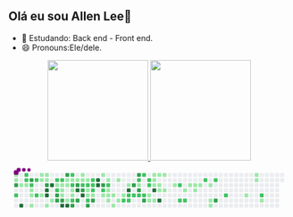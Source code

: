 ## Olá eu sou Allen Lee👋

- 🌱 Estudando: Back end - Front end.
- 😄 Pronouns:Ele/dele.
<div align="center">
  <a href="https://github.com/printAllen-Lee">
  <img height="180em" src="https://github-readme-stats.vercel.app/api?username=rafaballerini&show_icons=true&theme=dracula&include_all_commits=true&count_private=true"/>
  <img height="180em" src="https://github-readme-stats.vercel.app/api/top-langs/?username=rafaballerini&layout=compact&langs_count=7&theme=dracula"/>
</div>
  <svg viewBox="-16 -32 880 192" width="880" height="192" xmlns="http://www.w3.org/2000/svg"><style>@keyframes c0{.16%{fill:var(--c1)}.18%,to{fill:var(--ce)}}@keyframes c1{.33%{fill:var(--c1)}.35%,to{fill:var(--ce)}}@keyframes c2{81.75%{fill:var(--c3)}81.77%,to{fill:var(--ce)}}@keyframes c3{59.03%{fill:var(--c2)}59.05%,to{fill:var(--ce)}}@keyframes c4{.68%{fill:var(--c1)}.7%,to{fill:var(--ce)}}@keyframes c5{97.75%{fill:var(--c4)}97.77%,to{fill:var(--ce)}}@keyframes c6{57.65%{fill:var(--c2)}57.67%,to{fill:var(--ce)}}@keyframes c7{57.82%{fill:var(--c2)}57.84%,to{fill:var(--ce)}}@keyframes c8{.85%{fill:var(--c1)}.87%,to{fill:var(--ce)}}@keyframes c9{81.06%{fill:var(--c3)}81.08%,to{fill:var(--ce)}}@keyframes ca{58.17%{fill:var(--c2)}58.19%,to{fill:var(--ce)}}@keyframes cb{1.19%{fill:var(--c1)}1.21%,to{fill:var(--ce)}}@keyframes cc{1.37%{fill:var(--c1)}1.39%,to{fill:var(--ce)}}@keyframes cd{1.71%{fill:var(--c1)}1.73%,to{fill:var(--ce)}}@keyframes ce{57.13%{fill:var(--c2)}57.15%,to{fill:var(--ce)}}@keyframes cf{56.62%{fill:var(--c2)}56.64%,to{fill:var(--ce)}}@keyframes cg{4.12%{fill:var(--c1)}4.14%,to{fill:var(--ce)}}@keyframes ch{3.6%{fill:var(--c1)}3.62%,to{fill:var(--ce)}}@keyframes ci{3.09%{fill:var(--c1)}3.11%,to{fill:var(--ce)}}@keyframes cj{3.95%{fill:var(--c1)}3.97%,to{fill:var(--ce)}}@keyframes ck{3.78%{fill:var(--c1)}3.8%,to{fill:var(--ce)}}@keyframes cl{80.37%{fill:var(--c3)}80.39%,to{fill:var(--ce)}}@keyframes cm{95.69%{fill:var(--c4)}95.71%,to{fill:var(--ce)}}@keyframes cn{95.51%{fill:var(--c4)}95.53%,to{fill:var(--ce)}}@keyframes co{2.23%{fill:var(--c1)}2.25%,to{fill:var(--ce)}}@keyframes cp{96.03%{fill:var(--c4)}96.05%,to{fill:var(--ce)}}@keyframes cq{2.57%{fill:var(--c1)}2.59%,to{fill:var(--ce)}}@keyframes cr{41.99%{fill:var(--c2)}42.01%,to{fill:var(--ce)}}@keyframes cs{41.81%{fill:var(--c1)}41.83%,to{fill:var(--ce)}}@keyframes ct{55.41%{fill:var(--c2)}55.43%,to{fill:var(--ce)}}@keyframes cu{84.16%{fill:var(--c3)}84.18%,to{fill:var(--ce)}}@keyframes cv{83.64%{fill:var(--c3)}83.66%,to{fill:var(--ce)}}@keyframes cw{54.9%{fill:var(--c2)}54.92%,to{fill:var(--ce)}}@keyframes cx{31.32%{fill:var(--c1)}31.34%,to{fill:var(--ce)}}@keyframes cy{31.49%{fill:var(--c1)}31.51%,to{fill:var(--ce)}}@keyframes cz{32.35%{fill:var(--c1)}32.37%,to{fill:var(--ce)}}@keyframes c10{83.81%{fill:var(--c3)}83.83%,to{fill:var(--ce)}}@keyframes c11{94.65%{fill:var(--c4)}94.67%,to{fill:var(--ce)}}@keyframes c12{79.34%{fill:var(--c3)}79.36%,to{fill:var(--ce)}}@keyframes c13{30.97%{fill:var(--c1)}30.99%,to{fill:var(--ce)}}@keyframes c14{31.14%{fill:var(--c1)}31.16%,to{fill:var(--ce)}}@keyframes c15{40.61%{fill:var(--c1)}40.63%,to{fill:var(--ce)}}@keyframes c16{94.48%{fill:var(--c4)}94.5%,to{fill:var(--ce)}}@keyframes c17{54.03%{fill:var(--c2)}54.05%,to{fill:var(--ce)}}@keyframes c18{30.8%{fill:var(--c1)}30.82%,to{fill:var(--ce)}}@keyframes c19{54.38%{fill:var(--c2)}54.4%,to{fill:var(--ce)}}@keyframes c1a{31.83%{fill:var(--c1)}31.85%,to{fill:var(--ce)}}@keyframes c1b{32%{fill:var(--c1)}32.02%,to{fill:var(--ce)}}@keyframes c1c{40.78%{fill:var(--c2)}40.8%,to{fill:var(--ce)}}@keyframes c1d{85.36%{fill:var(--c3)}85.38%,to{fill:var(--ce)}}@keyframes c1e{30.63%{fill:var(--c1)}30.65%,to{fill:var(--ce)}}@keyframes c1f{78.65%{fill:var(--c3)}78.67%,to{fill:var(--ce)}}@keyframes c1g{87.43%{fill:var(--c4)}87.45%,to{fill:var(--ce)}}@keyframes c1h{85.02%{fill:var(--c3)}85.04%,to{fill:var(--ce)}}@keyframes c1i{5.84%{fill:var(--c1)}5.86%,to{fill:var(--ce)}}@keyframes c1j{6.01%{fill:var(--c1)}6.03%,to{fill:var(--ce)}}@keyframes c1k{53.35%{fill:var(--c2)}53.37%,to{fill:var(--ce)}}@keyframes c1l{78.3%{fill:var(--c3)}78.32%,to{fill:var(--ce)}}@keyframes c1m{87.08%{fill:var(--c4)}87.1%,to{fill:var(--ce)}}@keyframes c1n{6.19%{fill:var(--c1)}6.21%,to{fill:var(--ce)}}@keyframes c1o{53.17%{fill:var(--c2)}53.19%,to{fill:var(--ce)}}@keyframes c1p{36.48%{fill:var(--c1)}36.5%,to{fill:var(--ce)}}@keyframes c1q{36.31%{fill:var(--c1)}36.33%,to{fill:var(--ce)}}@keyframes c1r{62.3%{fill:var(--c2)}62.32%,to{fill:var(--ce)}}@keyframes c1s{86.56%{fill:var(--c3)}86.58%,to{fill:var(--ce)}}@keyframes c1t{52.83%{fill:var(--c2)}52.85%,to{fill:var(--ce)}}@keyframes c1u{52.66%{fill:var(--c2)}52.68%,to{fill:var(--ce)}}@keyframes c1v{36.65%{fill:var(--c2)}36.67%,to{fill:var(--ce)}}@keyframes c1w{36.13%{fill:var(--c1)}36.15%,to{fill:var(--ce)}}@keyframes c1x{86.22%{fill:var(--c3)}86.24%,to{fill:var(--ce)}}@keyframes c1y{88.46%{fill:var(--c4)}88.48%,to{fill:var(--ce)}}@keyframes c1z{88.29%{fill:var(--c4)}88.31%,to{fill:var(--ce)}}@keyframes c20{6.87%{fill:var(--c1)}6.89%,to{fill:var(--ce)}}@keyframes c21{77.44%{fill:var(--c3)}77.46%,to{fill:var(--ce)}}@keyframes c22{52.14%{fill:var(--c2)}52.16%,to{fill:var(--ce)}}@keyframes c23{10.66%{fill:var(--c1)}10.68%,to{fill:var(--ce)}}@keyframes c24{7.22%{fill:var(--c1)}7.24%,to{fill:var(--ce)}}@keyframes c25{51.8%{fill:var(--c2)}51.82%,to{fill:var(--ce)}}@keyframes c26{9.28%{fill:var(--c1)}9.3%,to{fill:var(--ce)}}@keyframes c27{9.11%{fill:var(--c1)}9.13%,to{fill:var(--ce)}}@keyframes c28{10.32%{fill:var(--c1)}10.34%,to{fill:var(--ce)}}@keyframes c29{8.94%{fill:var(--c1)}8.96%,to{fill:var(--ce)}}@keyframes c2a{11.35%{fill:var(--c1)}11.37%,to{fill:var(--ce)}}@keyframes c2b{7.56%{fill:var(--c1)}7.58%,to{fill:var(--ce)}}@keyframes c2c{9.97%{fill:var(--c1)}9.99%,to{fill:var(--ce)}}@keyframes c2d{8.6%{fill:var(--c1)}8.62%,to{fill:var(--ce)}}@keyframes c2e{50.76%{fill:var(--c2)}50.78%,to{fill:var(--ce)}}@keyframes c2f{8.08%{fill:var(--c1)}8.1%,to{fill:var(--ce)}}@keyframes c2g{89.84%{fill:var(--c4)}89.86%,to{fill:var(--ce)}}@keyframes c2h{50.42%{fill:var(--c2)}50.44%,to{fill:var(--ce)}}@keyframes c2i{50.59%{fill:var(--c2)}50.61%,to{fill:var(--ce)}}@keyframes c2j{75.38%{fill:var(--c3)}75.4%,to{fill:var(--ce)}}@keyframes c2k{50.25%{fill:var(--c2)}50.27%,to{fill:var(--ce)}}@keyframes c2l{75.89%{fill:var(--c3)}75.91%,to{fill:var(--ce)}}@keyframes c2m{47.84%{fill:var(--c2)}47.86%,to{fill:var(--ce)}}@keyframes c2n{47.67%{fill:var(--c1)}47.69%,to{fill:var(--ce)}}@keyframes c2o{75.03%{fill:var(--c3)}75.05%,to{fill:var(--ce)}}@keyframes c2p{50.08%{fill:var(--c2)}50.1%,to{fill:var(--ce)}}@keyframes c2q{48.87%{fill:var(--c2)}48.89%,to{fill:var(--ce)}}@keyframes c2r{49.9%{fill:var(--c2)}49.92%,to{fill:var(--ce)}}@keyframes c2s{74.52%{fill:var(--c3)}74.54%,to{fill:var(--ce)}}@keyframes c2t{48.18%{fill:var(--c2)}48.2%,to{fill:var(--ce)}}@keyframes c2u{48.35%{fill:var(--c2)}48.37%,to{fill:var(--ce)}}@keyframes c2v{13.24%{fill:var(--c1)}13.26%,to{fill:var(--ce)}}@keyframes c2w{12.73%{fill:var(--c1)}12.75%,to{fill:var(--ce)}}@keyframes c2x{15.14%{fill:var(--c1)}15.16%,to{fill:var(--ce)}}@keyframes c2y{14.96%{fill:var(--c1)}14.98%,to{fill:var(--ce)}}@keyframes c2z{14.79%{fill:var(--c1)}14.81%,to{fill:var(--ce)}}@keyframes c30{90.7%{fill:var(--c4)}90.72%,to{fill:var(--ce)}}@keyframes c31{12.9%{fill:var(--c1)}12.92%,to{fill:var(--ce)}}@keyframes c32{15.31%{fill:var(--c1)}15.33%,to{fill:var(--ce)}}@keyframes c33{14.62%{fill:var(--c1)}14.64%,to{fill:var(--ce)}}@keyframes c34{14.1%{fill:var(--c1)}14.12%,to{fill:var(--ce)}}@keyframes c35{91.21%{fill:var(--c4)}91.23%,to{fill:var(--ce)}}@keyframes c36{15.48%{fill:var(--c1)}15.5%,to{fill:var(--ce)}}@keyframes c37{14.28%{fill:var(--c1)}14.3%,to{fill:var(--ce)}}@keyframes c38{16.17%{fill:var(--c1)}16.19%,to{fill:var(--ce)}}@keyframes c39{66.6%{fill:var(--c2)}66.62%,to{fill:var(--ce)}}@keyframes c3a{65.74%{fill:var(--c2)}65.76%,to{fill:var(--ce)}}@keyframes c3b{16.69%{fill:var(--c1)}16.71%,to{fill:var(--ce)}}@keyframes c3c{65.91%{fill:var(--c2)}65.93%,to{fill:var(--ce)}}@keyframes c3d{19.78%{fill:var(--c1)}19.8%,to{fill:var(--ce)}}@keyframes c3e{17.2%{fill:var(--c1)}17.22%,to{fill:var(--ce)}}@keyframes c3f{17.03%{fill:var(--c1)}17.05%,to{fill:var(--ce)}}@keyframes c3g{17.37%{fill:var(--c1)}17.39%,to{fill:var(--ce)}}@keyframes c3h{67.63%{fill:var(--c2)}67.65%,to{fill:var(--ce)}}@keyframes c3i{17.72%{fill:var(--c1)}17.74%,to{fill:var(--ce)}}@keyframes c3j{18.23%{fill:var(--c1)}18.25%,to{fill:var(--ce)}}@keyframes c3k{18.41%{fill:var(--c1)}18.43%,to{fill:var(--ce)}}@keyframes c3l{67.98%{fill:var(--c2)}68%,to{fill:var(--ce)}}@keyframes c3m{71.76%{fill:var(--c3)}71.78%,to{fill:var(--ce)}}@keyframes c3n{68.84%{fill:var(--c2)}68.86%,to{fill:var(--ce)}}@keyframes c3o{22.02%{fill:var(--c1)}22.04%,to{fill:var(--ce)}}@keyframes c3p{24.09%{fill:var(--c1)}24.11%,to{fill:var(--ce)}}@keyframes c3q{23.91%{fill:var(--c1)}23.93%,to{fill:var(--ce)}}@keyframes c3r{70.04%{fill:var(--c2)}70.06%,to{fill:var(--ce)}}@keyframes c3s{22.71%{fill:var(--c1)}22.73%,to{fill:var(--ce)}}@keyframes u0{.16%{transform:scale(0,1)}.18%,.33%{transform:scale(.02,1)}.35%,.68%{transform:scale(.03,1)}.7%,.85%{transform:scale(.05,1)}.87%,1.19%{transform:scale(.06,1)}1.21%,1.37%{transform:scale(.08,1)}1.39%,1.71%{transform:scale(.09,1)}1.73%,2.23%{transform:scale(.11,1)}2.25%,2.57%{transform:scale(.12,1)}2.59%,3.09%{transform:scale(.14,1)}3.11%,3.6%{transform:scale(.15,1)}3.62%,3.78%{transform:scale(.17,1)}3.8%,3.95%{transform:scale(.18,1)}3.97%,4.12%{transform:scale(.2,1)}4.14%,5.84%{transform:scale(.22,1)}5.86%,6.01%{transform:scale(.23,1)}6.03%,6.19%{transform:scale(.25,1)}6.21%,6.87%{transform:scale(.26,1)}6.89%,7.22%{transform:scale(.28,1)}7.24%,7.56%{transform:scale(.29,1)}7.58%,8.08%{transform:scale(.31,1)}8.1%,8.6%{transform:scale(.32,1)}8.62%,8.94%{transform:scale(.34,1)}8.96%,9.11%{transform:scale(.35,1)}9.13%,9.28%{transform:scale(.37,1)}9.3%,9.97%{transform:scale(.38,1)}10.32%,9.99%{transform:scale(.4,1)}10.34%,10.66%{transform:scale(.42,1)}10.68%,11.35%{transform:scale(.43,1)}11.37%,12.73%{transform:scale(.45,1)}12.75%,12.9%{transform:scale(.46,1)}12.92%,13.24%{transform:scale(.48,1)}13.26%,14.1%{transform:scale(.49,1)}14.12%,14.28%{transform:scale(.51,1)}14.3%,14.62%{transform:scale(.52,1)}14.64%,14.79%{transform:scale(.54,1)}14.81%,14.96%{transform:scale(.55,1)}14.98%,15.14%{transform:scale(.57,1)}15.16%,15.31%{transform:scale(.58,1)}15.33%,15.48%{transform:scale(.6,1)}15.5%,16.17%{transform:scale(.62,1)}16.19%,16.69%{transform:scale(.63,1)}16.71%,17.03%{transform:scale(.65,1)}17.05%,17.2%{transform:scale(.66,1)}17.22%,17.37%{transform:scale(.68,1)}17.39%,17.72%{transform:scale(.69,1)}17.74%,18.23%{transform:scale(.71,1)}18.25%,18.41%{transform:scale(.72,1)}18.43%,19.78%{transform:scale(.74,1)}19.8%,22.02%{transform:scale(.75,1)}22.04%,22.71%{transform:scale(.77,1)}22.73%,23.91%{transform:scale(.78,1)}23.93%,24.09%{transform:scale(.8,1)}24.11%,30.63%{transform:scale(.82,1)}30.65%,30.8%{transform:scale(.83,1)}30.82%,30.97%{transform:scale(.85,1)}30.99%,31.14%{transform:scale(.86,1)}31.16%,31.32%{transform:scale(.88,1)}31.34%,31.49%{transform:scale(.89,1)}31.51%,31.83%{transform:scale(.91,1)}31.85%,32%{transform:scale(.92,1)}32.02%,32.35%{transform:scale(.94,1)}32.37%,36.13%{transform:scale(.95,1)}36.15%,36.31%{transform:scale(.97,1)}36.33%,36.48%{transform:scale(.98,1)}36.5%,to{transform:scale(1,1)}}@keyframes u1{36.65%{transform:scale(0,1)}36.67%,to{transform:scale(1,1)}}@keyframes u2{40.61%{transform:scale(0,1)}40.63%,to{transform:scale(1,1)}}@keyframes u3{40.78%{transform:scale(0,1)}40.8%,to{transform:scale(1,1)}}@keyframes u4{41.81%{transform:scale(0,1)}41.83%,to{transform:scale(1,1)}}@keyframes u5{41.99%{transform:scale(0,1)}42.01%,to{transform:scale(1,1)}}@keyframes u6{47.67%{transform:scale(0,1)}47.69%,to{transform:scale(1,1)}}@keyframes u7{47.84%{transform:scale(0,1)}47.86%,48.18%{transform:scale(.03,1)}48.2%,48.35%{transform:scale(.06,1)}48.37%,48.87%{transform:scale(.09,1)}48.89%,49.9%{transform:scale(.12,1)}49.92%,50.08%{transform:scale(.15,1)}50.1%,50.25%{transform:scale(.18,1)}50.27%,50.42%{transform:scale(.21,1)}50.44%,50.59%{transform:scale(.24,1)}50.61%,50.76%{transform:scale(.26,1)}50.78%,51.8%{transform:scale(.29,1)}51.82%,52.14%{transform:scale(.32,1)}52.16%,52.66%{transform:scale(.35,1)}52.68%,52.83%{transform:scale(.38,1)}52.85%,53.17%{transform:scale(.41,1)}53.19%,53.35%{transform:scale(.44,1)}53.37%,54.03%{transform:scale(.47,1)}54.05%,54.38%{transform:scale(.5,1)}54.4%,54.9%{transform:scale(.53,1)}54.92%,55.41%{transform:scale(.56,1)}55.43%,56.62%{transform:scale(.59,1)}56.64%,57.13%{transform:scale(.62,1)}57.15%,57.65%{transform:scale(.65,1)}57.67%,57.82%{transform:scale(.68,1)}57.84%,58.17%{transform:scale(.71,1)}58.19%,59.03%{transform:scale(.74,1)}59.05%,62.3%{transform:scale(.76,1)}62.32%,65.74%{transform:scale(.79,1)}65.76%,65.91%{transform:scale(.82,1)}65.93%,66.6%{transform:scale(.85,1)}66.62%,67.63%{transform:scale(.88,1)}67.65%,67.98%{transform:scale(.91,1)}68%,68.84%{transform:scale(.94,1)}68.86%,70.04%{transform:scale(.97,1)}70.06%,to{transform:scale(1,1)}}@keyframes u8{71.76%{transform:scale(0,1)}71.78%,74.52%{transform:scale(.05,1)}74.54%,75.03%{transform:scale(.11,1)}75.05%,75.38%{transform:scale(.16,1)}75.4%,75.89%{transform:scale(.21,1)}75.91%,77.44%{transform:scale(.26,1)}77.46%,78.3%{transform:scale(.32,1)}78.32%,78.65%{transform:scale(.37,1)}78.67%,79.34%{transform:scale(.42,1)}79.36%,80.37%{transform:scale(.47,1)}80.39%,81.06%{transform:scale(.53,1)}81.08%,81.75%{transform:scale(.58,1)}81.77%,83.64%{transform:scale(.63,1)}83.66%,83.81%{transform:scale(.68,1)}83.83%,84.16%{transform:scale(.74,1)}84.18%,85.02%{transform:scale(.79,1)}85.04%,85.36%{transform:scale(.84,1)}85.38%,86.22%{transform:scale(.89,1)}86.24%,86.56%{transform:scale(.95,1)}86.58%,to{transform:scale(1,1)}}@keyframes u9{87.08%{transform:scale(0,1)}87.1%,87.43%{transform:scale(.08,1)}87.45%,88.29%{transform:scale(.15,1)}88.31%,88.46%{transform:scale(.23,1)}88.48%,89.84%{transform:scale(.31,1)}89.86%,90.7%{transform:scale(.38,1)}90.72%,91.21%{transform:scale(.46,1)}91.23%,94.48%{transform:scale(.54,1)}94.5%,94.65%{transform:scale(.62,1)}94.67%,95.51%{transform:scale(.69,1)}95.53%,95.69%{transform:scale(.77,1)}95.71%,96.03%{transform:scale(.85,1)}96.05%,97.75%{transform:scale(.92,1)}97.77%,to{transform:scale(1,1)}}@keyframes s0{0%,99.83%{transform:translate(0,-16px)}.34%,81.58%{transform:translate(0,16px)}.52%{transform:translate(16px,16px)}.69%,97.07%{transform:translate(16px,32px)}.86%,58%{transform:translate(32px,32px)}1.03%{transform:translate(32px,48px)}1.2%,58.35%{transform:translate(48px,48px)}1.72%{transform:translate(48px,96px)}2.41%,60.59%{transform:translate(112px,96px)}2.58%,55.94%,60.41%{transform:translate(112px,80px)}2.93%,56.28%,60.07%,83.13%{transform:translate(80px,80px)}3.61%,80.72%{transform:translate(80px,16px)}3.79%{transform:translate(96px,16px)}3.96%,80.03%{transform:translate(96px,0)}4.13%{transform:translate(80px,0)}4.3%{transform:translate(80px,-16px)}5.68%{transform:translate(208px,-16px)}33.56%,6.02%{transform:translate(208px,16px)}39.24%,53.01%,6.2%{transform:translate(224px,16px)}39.07%,6.37%{transform:translate(224px,0)}38.38%,7.06%{transform:translate(288px,0)}38.21%,7.23%{transform:translate(288px,16px)}7.92%,89.5%{transform:translate(352px,16px)}8.09%{transform:translate(352px,32px)}51.29%,8.26%{transform:translate(336px,32px)}8.61%{transform:translate(336px,64px)}10.5%,9.12%{transform:translate(288px,64px)}51.98%,9.29%{transform:translate(288px,48px)}9.64%{transform:translate(320px,48px)}9.98%{transform:translate(320px,80px)}10.33%{transform:translate(288px,80px)}10.67%{transform:translate(272px,64px)}10.84%{transform:translate(272px,80px)}11.19%{transform:translate(304px,80px)}11.36%{transform:translate(304px,96px)}12.56%,46.64%{transform:translate(416px,96px)}12.74%,13.43%{transform:translate(416px,80px)}12.91%,13.6%{transform:translate(432px,80px)}13.08%,13.77%{transform:translate(432px,64px)}13.25%{transform:translate(416px,64px)}13.94%{transform:translate(448px,64px)}14.11%,90.88%{transform:translate(448px,48px)}14.29%{transform:translate(464px,48px)}14.46%{transform:translate(464px,32px)}14.8%{transform:translate(432px,32px)}15.15%{transform:translate(432px,0)}15.83%{transform:translate(496px,0)}16.35%{transform:translate(496px,48px)}17.04%{transform:translate(560px,48px)}17.21%{transform:translate(560px,32px)}17.73%{transform:translate(608px,32px)}18.42%{transform:translate(608px,96px)}18.59%{transform:translate(592px,96px)}19.28%{transform:translate(592px,32px)}19.79%{transform:translate(544px,32px)}19.97%{transform:translate(544px,48px)}21.86%{transform:translate(720px,48px)}22.03%{transform:translate(720px,64px)}22.38%{transform:translate(752px,64px)}22.55%{transform:translate(752px,80px)}22.89%{transform:translate(784px,80px)}23.58%{transform:translate(784px,16px)}23.92%{transform:translate(752px,16px)}24.27%{transform:translate(752px,-16px)}30.29%,43.03%{transform:translate(192px,-16px)}30.64%{transform:translate(192px,16px)}30.98%,33.05%,39.93%,54.73%{transform:translate(160px,16px)}31.15%,32.87%,54.56%{transform:translate(160px,32px)}31.33%,32.7%,41.65%{transform:translate(144px,32px)}31.5%{transform:translate(144px,48px)}31.84%{transform:translate(176px,48px)}32.01%,40.96%{transform:translate(176px,64px)}32.36%,41.31%,83.99%,95.01%{transform:translate(144px,64px)}33.73%,53.7%{transform:translate(208px,0)}34.77%{transform:translate(304px,0)}35.46%,37.52%{transform:translate(304px,64px)}36.32%,62.48%,86.92%{transform:translate(224px,64px)}36.49%{transform:translate(224px,48px)}36.66%,52.5%{transform:translate(240px,48px)}36.83%{transform:translate(240px,64px)}38.04%,44.58%{transform:translate(304px,16px)}40.62%,94.32%{transform:translate(160px,80px)}40.79%,85.54%{transform:translate(176px,80px)}41.82%{transform:translate(128px,32px)}42.17%{transform:translate(128px,0)}42.34%{transform:translate(144px,0)}42.51%{transform:translate(144px,-16px)}43.2%,79%{transform:translate(192px,0)}44.06%,77.11%{transform:translate(272px,0)}44.23%{transform:translate(272px,16px)}44.75%{transform:translate(304px,32px)}44.92%{transform:translate(320px,32px)}45.61%{transform:translate(320px,96px)}47.16%{transform:translate(416px,48px)}47.33%{transform:translate(400px,48px)}47.5%,48.54%{transform:translate(400px,32px)}47.68%,75.22%{transform:translate(384px,32px)}47.85%,75.73%{transform:translate(384px,16px)}48.19%,49.23%{transform:translate(416px,16px)}48.36%{transform:translate(416px,32px)}48.88%{transform:translate(400px,0)}49.05%{transform:translate(416px,0)}49.4%{transform:translate(400px,16px)}49.91%,74.35%{transform:translate(400px,64px)}50.43%{transform:translate(352px,64px)}50.6%{transform:translate(352px,80px)}50.77%{transform:translate(336px,80px)}51.81%{transform:translate(288px,32px)}52.84%{transform:translate(240px,16px)}53.18%{transform:translate(224px,32px)}53.36%,78.49%{transform:translate(208px,32px)}54.04%{transform:translate(176px,0)}54.39%{transform:translate(176px,32px)}55.08%{transform:translate(128px,16px)}55.42%{transform:translate(128px,48px)}55.59%,95.87%{transform:translate(112px,48px)}56.45%,59.9%{transform:translate(80px,64px)}56.63%{transform:translate(64px,64px)}57.31%{transform:translate(64px,0)}57.66%,98.97%{transform:translate(32px,0)}58.18%{transform:translate(48px,32px)}58.86%{transform:translate(0,48px)}59.04%{transform:translate(0,64px)}60.76%{transform:translate(128px,96px)}60.93%{transform:translate(128px,112px)}61.79%{transform:translate(208px,112px)}62.13%{transform:translate(208px,80px)}62.31%{transform:translate(224px,80px)}65.58%{transform:translate(512px,64px)}65.75%{transform:translate(512px,80px)}65.92%{transform:translate(528px,80px)}66.44%{transform:translate(528px,32px)}66.61%{transform:translate(512px,32px)}66.78%{transform:translate(512px,16px)}68.33%{transform:translate(656px,16px)}68.85%{transform:translate(656px,64px)}70.05%{transform:translate(768px,64px)}70.22%{transform:translate(768px,80px)}71.77%{transform:translate(624px,80px)}71.94%{transform:translate(624px,64px)}74.53%{transform:translate(400px,80px)}74.7%{transform:translate(384px,80px)}75.39%{transform:translate(368px,32px)}75.56%{transform:translate(368px,16px)}75.9%{transform:translate(384px,0)}77.62%{transform:translate(272px,48px)}78.31%,87.26%{transform:translate(208px,48px)}78.66%,87.61%{transform:translate(192px,32px)}80.38%{transform:translate(96px,32px)}80.55%,82.62%{transform:translate(80px,32px)}81.76%{transform:translate(0,32px)}83.82%{transform:translate(144px,80px)}84.17%{transform:translate(128px,64px)}84.34%{transform:translate(128px,80px)}85.03%{transform:translate(192px,80px)}85.2%{transform:translate(192px,96px)}85.37%{transform:translate(176px,96px)}86.23%{transform:translate(240px,80px)}86.4%{transform:translate(240px,96px)}86.57%{transform:translate(224px,96px)}87.09%{transform:translate(208px,64px)}87.44%{transform:translate(192px,48px)}88.3%{transform:translate(256px,32px)}88.47%{transform:translate(256px,16px)}89.85%{transform:translate(352px,48px)}91.22%{transform:translate(448px,80px)}94.49%{transform:translate(160px,96px)}94.66%{transform:translate(144px,96px)}95.52%{transform:translate(96px,64px)}95.7%{transform:translate(96px,48px)}96.04%{transform:translate(112px,32px)}97.76%{transform:translate(16px,96px)}97.93%{transform:translate(32px,96px)}99.14%{transform:translate(48px,0)}99.31%{transform:translate(48px,-16px)}}@keyframes s1{0%,99.83%{transform:translate(16px,-16px)}.17%{transform:translate(0,-16px)}.52%,81.76%{transform:translate(0,16px)}.69%{transform:translate(16px,16px)}.86%,97.25%{transform:translate(16px,32px)}1.03%,58.18%{transform:translate(32px,32px)}1.2%{transform:translate(32px,48px)}1.38%,58.52%{transform:translate(48px,48px)}1.89%{transform:translate(48px,96px)}2.58%,60.76%{transform:translate(112px,96px)}2.75%,56.11%,60.59%{transform:translate(112px,80px)}3.1%,56.45%,60.24%,83.3%{transform:translate(80px,80px)}3.79%,80.9%{transform:translate(80px,16px)}3.96%{transform:translate(96px,16px)}4.13%,80.21%{transform:translate(96px,0)}4.3%{transform:translate(80px,0)}4.48%{transform:translate(80px,-16px)}5.85%{transform:translate(208px,-16px)}33.73%,6.2%{transform:translate(208px,16px)}39.41%,53.18%,6.37%{transform:translate(224px,16px)}39.24%,6.54%{transform:translate(224px,0)}38.55%,7.23%{transform:translate(288px,0)}38.38%,7.4%{transform:translate(288px,16px)}8.09%,89.67%{transform:translate(352px,16px)}8.26%{transform:translate(352px,32px)}51.46%,8.43%{transform:translate(336px,32px)}8.78%{transform:translate(336px,64px)}10.67%,9.29%{transform:translate(288px,64px)}52.15%,9.47%{transform:translate(288px,48px)}9.81%{transform:translate(320px,48px)}10.15%{transform:translate(320px,80px)}10.5%{transform:translate(288px,80px)}10.84%{transform:translate(272px,64px)}11.02%{transform:translate(272px,80px)}11.36%{transform:translate(304px,80px)}11.53%{transform:translate(304px,96px)}12.74%,46.82%{transform:translate(416px,96px)}12.91%,13.6%{transform:translate(416px,80px)}13.08%,13.77%{transform:translate(432px,80px)}13.25%,13.94%{transform:translate(432px,64px)}13.43%{transform:translate(416px,64px)}14.11%{transform:translate(448px,64px)}14.29%,91.05%{transform:translate(448px,48px)}14.46%{transform:translate(464px,48px)}14.63%{transform:translate(464px,32px)}14.97%{transform:translate(432px,32px)}15.32%{transform:translate(432px,0)}16.01%{transform:translate(496px,0)}16.52%{transform:translate(496px,48px)}17.21%{transform:translate(560px,48px)}17.38%{transform:translate(560px,32px)}17.9%{transform:translate(608px,32px)}18.59%{transform:translate(608px,96px)}18.76%{transform:translate(592px,96px)}19.45%{transform:translate(592px,32px)}19.97%{transform:translate(544px,32px)}20.14%{transform:translate(544px,48px)}22.03%{transform:translate(720px,48px)}22.2%{transform:translate(720px,64px)}22.55%{transform:translate(752px,64px)}22.72%{transform:translate(752px,80px)}23.06%{transform:translate(784px,80px)}23.75%{transform:translate(784px,16px)}24.1%{transform:translate(752px,16px)}24.44%{transform:translate(752px,-16px)}30.46%,43.2%{transform:translate(192px,-16px)}30.81%{transform:translate(192px,16px)}31.15%,33.22%,40.1%,54.91%{transform:translate(160px,16px)}31.33%,33.05%,54.73%{transform:translate(160px,32px)}31.5%,32.87%,41.82%{transform:translate(144px,32px)}31.67%{transform:translate(144px,48px)}32.01%{transform:translate(176px,48px)}32.19%,41.14%{transform:translate(176px,64px)}32.53%,41.48%,84.17%,95.18%{transform:translate(144px,64px)}33.91%,53.87%{transform:translate(208px,0)}34.94%{transform:translate(304px,0)}35.63%,37.69%{transform:translate(304px,64px)}36.49%,62.65%,87.09%{transform:translate(224px,64px)}36.66%{transform:translate(224px,48px)}36.83%,52.67%{transform:translate(240px,48px)}37.01%{transform:translate(240px,64px)}38.21%,44.75%{transform:translate(304px,16px)}40.79%,94.49%{transform:translate(160px,80px)}40.96%,85.71%{transform:translate(176px,80px)}42%{transform:translate(128px,32px)}42.34%{transform:translate(128px,0)}42.51%{transform:translate(144px,0)}42.69%{transform:translate(144px,-16px)}43.37%,79.17%{transform:translate(192px,0)}44.23%,77.28%{transform:translate(272px,0)}44.41%{transform:translate(272px,16px)}44.92%{transform:translate(304px,32px)}45.09%{transform:translate(320px,32px)}45.78%{transform:translate(320px,96px)}47.33%{transform:translate(416px,48px)}47.5%{transform:translate(400px,48px)}47.68%,48.71%{transform:translate(400px,32px)}47.85%,75.39%{transform:translate(384px,32px)}48.02%,75.9%{transform:translate(384px,16px)}48.36%,49.4%{transform:translate(416px,16px)}48.54%{transform:translate(416px,32px)}49.05%{transform:translate(400px,0)}49.23%{transform:translate(416px,0)}49.57%{transform:translate(400px,16px)}50.09%,74.53%{transform:translate(400px,64px)}50.6%{transform:translate(352px,64px)}50.77%{transform:translate(352px,80px)}50.95%{transform:translate(336px,80px)}51.98%{transform:translate(288px,32px)}53.01%{transform:translate(240px,16px)}53.36%{transform:translate(224px,32px)}53.53%,78.66%{transform:translate(208px,32px)}54.22%{transform:translate(176px,0)}54.56%{transform:translate(176px,32px)}55.25%{transform:translate(128px,16px)}55.59%{transform:translate(128px,48px)}55.77%,96.04%{transform:translate(112px,48px)}56.63%,60.07%{transform:translate(80px,64px)}56.8%{transform:translate(64px,64px)}57.49%{transform:translate(64px,0)}57.83%,99.14%{transform:translate(32px,0)}58.35%{transform:translate(48px,32px)}59.04%{transform:translate(0,48px)}59.21%{transform:translate(0,64px)}60.93%{transform:translate(128px,96px)}61.1%{transform:translate(128px,112px)}61.96%{transform:translate(208px,112px)}62.31%{transform:translate(208px,80px)}62.48%{transform:translate(224px,80px)}65.75%{transform:translate(512px,64px)}65.92%{transform:translate(512px,80px)}66.09%{transform:translate(528px,80px)}66.61%{transform:translate(528px,32px)}66.78%{transform:translate(512px,32px)}66.95%{transform:translate(512px,16px)}68.5%{transform:translate(656px,16px)}69.02%{transform:translate(656px,64px)}70.22%{transform:translate(768px,64px)}70.4%{transform:translate(768px,80px)}71.94%{transform:translate(624px,80px)}72.12%{transform:translate(624px,64px)}74.7%{transform:translate(400px,80px)}74.87%{transform:translate(384px,80px)}75.56%{transform:translate(368px,32px)}75.73%{transform:translate(368px,16px)}76.08%{transform:translate(384px,0)}77.8%{transform:translate(272px,48px)}78.49%,87.44%{transform:translate(208px,48px)}78.83%,87.78%{transform:translate(192px,32px)}80.55%{transform:translate(96px,32px)}80.72%,82.79%{transform:translate(80px,32px)}81.93%{transform:translate(0,32px)}83.99%{transform:translate(144px,80px)}84.34%{transform:translate(128px,64px)}84.51%{transform:translate(128px,80px)}85.2%{transform:translate(192px,80px)}85.37%{transform:translate(192px,96px)}85.54%{transform:translate(176px,96px)}86.4%{transform:translate(240px,80px)}86.57%{transform:translate(240px,96px)}86.75%{transform:translate(224px,96px)}87.26%{transform:translate(208px,64px)}87.61%{transform:translate(192px,48px)}88.47%{transform:translate(256px,32px)}88.64%{transform:translate(256px,16px)}90.02%{transform:translate(352px,48px)}91.39%{transform:translate(448px,80px)}94.66%{transform:translate(160px,96px)}94.84%{transform:translate(144px,96px)}95.7%{transform:translate(96px,64px)}95.87%{transform:translate(96px,48px)}96.21%{transform:translate(112px,32px)}97.93%{transform:translate(16px,96px)}98.11%{transform:translate(32px,96px)}99.31%{transform:translate(48px,0)}99.48%{transform:translate(48px,-16px)}}@keyframes s2{0%,99.83%{transform:translate(32px,-16px)}.34%{transform:translate(0,-16px)}.69%,81.93%{transform:translate(0,16px)}.86%{transform:translate(16px,16px)}1.03%,97.42%{transform:translate(16px,32px)}1.2%,58.35%{transform:translate(32px,32px)}1.38%{transform:translate(32px,48px)}1.55%,58.69%{transform:translate(48px,48px)}2.07%{transform:translate(48px,96px)}2.75%,60.93%{transform:translate(112px,96px)}2.93%,56.28%,60.76%{transform:translate(112px,80px)}3.27%,56.63%,60.41%,83.48%{transform:translate(80px,80px)}3.96%,81.07%{transform:translate(80px,16px)}4.13%{transform:translate(96px,16px)}4.3%,80.38%{transform:translate(96px,0)}4.48%{transform:translate(80px,0)}4.65%{transform:translate(80px,-16px)}6.02%{transform:translate(208px,-16px)}33.91%,6.37%{transform:translate(208px,16px)}39.59%,53.36%,6.54%{transform:translate(224px,16px)}39.41%,6.71%{transform:translate(224px,0)}38.73%,7.4%{transform:translate(288px,0)}38.55%,7.57%{transform:translate(288px,16px)}8.26%,89.85%{transform:translate(352px,16px)}8.43%{transform:translate(352px,32px)}51.64%,8.61%{transform:translate(336px,32px)}8.95%{transform:translate(336px,64px)}10.84%,9.47%{transform:translate(288px,64px)}52.32%,9.64%{transform:translate(288px,48px)}9.98%{transform:translate(320px,48px)}10.33%{transform:translate(320px,80px)}10.67%{transform:translate(288px,80px)}11.02%{transform:translate(272px,64px)}11.19%{transform:translate(272px,80px)}11.53%{transform:translate(304px,80px)}11.7%{transform:translate(304px,96px)}12.91%,46.99%{transform:translate(416px,96px)}13.08%,13.77%{transform:translate(416px,80px)}13.25%,13.94%{transform:translate(432px,80px)}13.43%,14.11%{transform:translate(432px,64px)}13.6%{transform:translate(416px,64px)}14.29%{transform:translate(448px,64px)}14.46%,91.22%{transform:translate(448px,48px)}14.63%{transform:translate(464px,48px)}14.8%{transform:translate(464px,32px)}15.15%{transform:translate(432px,32px)}15.49%{transform:translate(432px,0)}16.18%{transform:translate(496px,0)}16.7%{transform:translate(496px,48px)}17.38%{transform:translate(560px,48px)}17.56%{transform:translate(560px,32px)}18.07%{transform:translate(608px,32px)}18.76%{transform:translate(608px,96px)}18.93%{transform:translate(592px,96px)}19.62%{transform:translate(592px,32px)}20.14%{transform:translate(544px,32px)}20.31%{transform:translate(544px,48px)}22.2%{transform:translate(720px,48px)}22.38%{transform:translate(720px,64px)}22.72%{transform:translate(752px,64px)}22.89%{transform:translate(752px,80px)}23.24%{transform:translate(784px,80px)}23.92%{transform:translate(784px,16px)}24.27%{transform:translate(752px,16px)}24.61%{transform:translate(752px,-16px)}30.64%,43.37%{transform:translate(192px,-16px)}30.98%{transform:translate(192px,16px)}31.33%,33.39%,40.28%,55.08%{transform:translate(160px,16px)}31.5%,33.22%,54.91%{transform:translate(160px,32px)}31.67%,33.05%,42%{transform:translate(144px,32px)}31.84%{transform:translate(144px,48px)}32.19%{transform:translate(176px,48px)}32.36%,41.31%{transform:translate(176px,64px)}32.7%,41.65%,84.34%,95.35%{transform:translate(144px,64px)}34.08%,54.04%{transform:translate(208px,0)}35.11%{transform:translate(304px,0)}35.8%,37.87%{transform:translate(304px,64px)}36.66%,62.82%,87.26%{transform:translate(224px,64px)}36.83%{transform:translate(224px,48px)}37.01%,52.84%{transform:translate(240px,48px)}37.18%{transform:translate(240px,64px)}38.38%,44.92%{transform:translate(304px,16px)}40.96%,94.66%{transform:translate(160px,80px)}41.14%,85.89%{transform:translate(176px,80px)}42.17%{transform:translate(128px,32px)}42.51%{transform:translate(128px,0)}42.69%{transform:translate(144px,0)}42.86%{transform:translate(144px,-16px)}43.55%,79.35%{transform:translate(192px,0)}44.41%,77.45%{transform:translate(272px,0)}44.58%{transform:translate(272px,16px)}45.09%{transform:translate(304px,32px)}45.27%{transform:translate(320px,32px)}45.96%{transform:translate(320px,96px)}47.5%{transform:translate(416px,48px)}47.68%{transform:translate(400px,48px)}47.85%,48.88%{transform:translate(400px,32px)}48.02%,75.56%{transform:translate(384px,32px)}48.19%,76.08%{transform:translate(384px,16px)}48.54%,49.57%{transform:translate(416px,16px)}48.71%{transform:translate(416px,32px)}49.23%{transform:translate(400px,0)}49.4%{transform:translate(416px,0)}49.74%{transform:translate(400px,16px)}50.26%,74.7%{transform:translate(400px,64px)}50.77%{transform:translate(352px,64px)}50.95%{transform:translate(352px,80px)}51.12%{transform:translate(336px,80px)}52.15%{transform:translate(288px,32px)}53.18%{transform:translate(240px,16px)}53.53%{transform:translate(224px,32px)}53.7%,78.83%{transform:translate(208px,32px)}54.39%{transform:translate(176px,0)}54.73%{transform:translate(176px,32px)}55.42%{transform:translate(128px,16px)}55.77%{transform:translate(128px,48px)}55.94%,96.21%{transform:translate(112px,48px)}56.8%,60.24%{transform:translate(80px,64px)}56.97%{transform:translate(64px,64px)}57.66%{transform:translate(64px,0)}58%,99.31%{transform:translate(32px,0)}58.52%{transform:translate(48px,32px)}59.21%{transform:translate(0,48px)}59.38%{transform:translate(0,64px)}61.1%{transform:translate(128px,96px)}61.27%{transform:translate(128px,112px)}62.13%{transform:translate(208px,112px)}62.48%{transform:translate(208px,80px)}62.65%{transform:translate(224px,80px)}65.92%{transform:translate(512px,64px)}66.09%{transform:translate(512px,80px)}66.27%{transform:translate(528px,80px)}66.78%{transform:translate(528px,32px)}66.95%{transform:translate(512px,32px)}67.13%{transform:translate(512px,16px)}68.67%{transform:translate(656px,16px)}69.19%{transform:translate(656px,64px)}70.4%{transform:translate(768px,64px)}70.57%{transform:translate(768px,80px)}72.12%{transform:translate(624px,80px)}72.29%{transform:translate(624px,64px)}74.87%{transform:translate(400px,80px)}75.04%{transform:translate(384px,80px)}75.73%{transform:translate(368px,32px)}75.9%{transform:translate(368px,16px)}76.25%{transform:translate(384px,0)}77.97%{transform:translate(272px,48px)}78.66%,87.61%{transform:translate(208px,48px)}79%,87.95%{transform:translate(192px,32px)}80.72%{transform:translate(96px,32px)}80.9%,82.96%{transform:translate(80px,32px)}82.1%{transform:translate(0,32px)}84.17%{transform:translate(144px,80px)}84.51%{transform:translate(128px,64px)}84.68%{transform:translate(128px,80px)}85.37%{transform:translate(192px,80px)}85.54%{transform:translate(192px,96px)}85.71%{transform:translate(176px,96px)}86.57%{transform:translate(240px,80px)}86.75%{transform:translate(240px,96px)}86.92%{transform:translate(224px,96px)}87.44%{transform:translate(208px,64px)}87.78%{transform:translate(192px,48px)}88.64%{transform:translate(256px,32px)}88.81%{transform:translate(256px,16px)}90.19%{transform:translate(352px,48px)}91.57%{transform:translate(448px,80px)}94.84%{transform:translate(160px,96px)}95.01%{transform:translate(144px,96px)}95.87%{transform:translate(96px,64px)}96.04%{transform:translate(96px,48px)}96.39%{transform:translate(112px,32px)}98.11%{transform:translate(16px,96px)}98.28%{transform:translate(32px,96px)}99.48%{transform:translate(48px,0)}99.66%{transform:translate(48px,-16px)}}@keyframes s3{0%,99.83%{transform:translate(48px,-16px)}.52%{transform:translate(0,-16px)}.86%,82.1%{transform:translate(0,16px)}1.03%{transform:translate(16px,16px)}1.2%,97.59%{transform:translate(16px,32px)}1.38%,58.52%{transform:translate(32px,32px)}1.55%{transform:translate(32px,48px)}1.72%,58.86%{transform:translate(48px,48px)}2.24%{transform:translate(48px,96px)}2.93%,61.1%{transform:translate(112px,96px)}3.1%,56.45%,60.93%{transform:translate(112px,80px)}3.44%,56.8%,60.59%,83.65%{transform:translate(80px,80px)}4.13%,81.24%{transform:translate(80px,16px)}4.3%{transform:translate(96px,16px)}4.48%,80.55%{transform:translate(96px,0)}4.65%{transform:translate(80px,0)}4.82%{transform:translate(80px,-16px)}6.2%{transform:translate(208px,-16px)}34.08%,6.54%{transform:translate(208px,16px)}39.76%,53.53%,6.71%{transform:translate(224px,16px)}39.59%,6.88%{transform:translate(224px,0)}38.9%,7.57%{transform:translate(288px,0)}38.73%,7.75%{transform:translate(288px,16px)}8.43%,90.02%{transform:translate(352px,16px)}8.61%{transform:translate(352px,32px)}51.81%,8.78%{transform:translate(336px,32px)}9.12%{transform:translate(336px,64px)}11.02%,9.64%{transform:translate(288px,64px)}52.5%,9.81%{transform:translate(288px,48px)}10.15%{transform:translate(320px,48px)}10.5%{transform:translate(320px,80px)}10.84%{transform:translate(288px,80px)}11.19%{transform:translate(272px,64px)}11.36%{transform:translate(272px,80px)}11.7%{transform:translate(304px,80px)}11.88%{transform:translate(304px,96px)}13.08%,47.16%{transform:translate(416px,96px)}13.25%,13.94%{transform:translate(416px,80px)}13.43%,14.11%{transform:translate(432px,80px)}13.6%,14.29%{transform:translate(432px,64px)}13.77%{transform:translate(416px,64px)}14.46%{transform:translate(448px,64px)}14.63%,91.39%{transform:translate(448px,48px)}14.8%{transform:translate(464px,48px)}14.97%{transform:translate(464px,32px)}15.32%{transform:translate(432px,32px)}15.66%{transform:translate(432px,0)}16.35%{transform:translate(496px,0)}16.87%{transform:translate(496px,48px)}17.56%{transform:translate(560px,48px)}17.73%{transform:translate(560px,32px)}18.24%{transform:translate(608px,32px)}18.93%{transform:translate(608px,96px)}19.1%{transform:translate(592px,96px)}19.79%{transform:translate(592px,32px)}20.31%{transform:translate(544px,32px)}20.48%{transform:translate(544px,48px)}22.38%{transform:translate(720px,48px)}22.55%{transform:translate(720px,64px)}22.89%{transform:translate(752px,64px)}23.06%{transform:translate(752px,80px)}23.41%{transform:translate(784px,80px)}24.1%{transform:translate(784px,16px)}24.44%{transform:translate(752px,16px)}24.78%{transform:translate(752px,-16px)}30.81%,43.55%{transform:translate(192px,-16px)}31.15%{transform:translate(192px,16px)}31.5%,33.56%,40.45%,55.25%{transform:translate(160px,16px)}31.67%,33.39%,55.08%{transform:translate(160px,32px)}31.84%,33.22%,42.17%{transform:translate(144px,32px)}32.01%{transform:translate(144px,48px)}32.36%{transform:translate(176px,48px)}32.53%,41.48%{transform:translate(176px,64px)}32.87%,41.82%,84.51%,95.52%{transform:translate(144px,64px)}34.25%,54.22%{transform:translate(208px,0)}35.28%{transform:translate(304px,0)}35.97%,38.04%{transform:translate(304px,64px)}36.83%,62.99%,87.44%{transform:translate(224px,64px)}37.01%{transform:translate(224px,48px)}37.18%,53.01%{transform:translate(240px,48px)}37.35%{transform:translate(240px,64px)}38.55%,45.09%{transform:translate(304px,16px)}41.14%,94.84%{transform:translate(160px,80px)}41.31%,86.06%{transform:translate(176px,80px)}42.34%{transform:translate(128px,32px)}42.69%{transform:translate(128px,0)}42.86%{transform:translate(144px,0)}43.03%{transform:translate(144px,-16px)}43.72%,79.52%{transform:translate(192px,0)}44.58%,77.62%{transform:translate(272px,0)}44.75%{transform:translate(272px,16px)}45.27%{transform:translate(304px,32px)}45.44%{transform:translate(320px,32px)}46.13%{transform:translate(320px,96px)}47.68%{transform:translate(416px,48px)}47.85%{transform:translate(400px,48px)}48.02%,49.05%{transform:translate(400px,32px)}48.19%,75.73%{transform:translate(384px,32px)}48.36%,76.25%{transform:translate(384px,16px)}48.71%,49.74%{transform:translate(416px,16px)}48.88%{transform:translate(416px,32px)}49.4%{transform:translate(400px,0)}49.57%{transform:translate(416px,0)}49.91%{transform:translate(400px,16px)}50.43%,74.87%{transform:translate(400px,64px)}50.95%{transform:translate(352px,64px)}51.12%{transform:translate(352px,80px)}51.29%{transform:translate(336px,80px)}52.32%{transform:translate(288px,32px)}53.36%{transform:translate(240px,16px)}53.7%{transform:translate(224px,32px)}53.87%,79%{transform:translate(208px,32px)}54.56%{transform:translate(176px,0)}54.91%{transform:translate(176px,32px)}55.59%{transform:translate(128px,16px)}55.94%{transform:translate(128px,48px)}56.11%,96.39%{transform:translate(112px,48px)}56.97%,60.41%{transform:translate(80px,64px)}57.14%{transform:translate(64px,64px)}57.83%{transform:translate(64px,0)}58.18%,99.48%{transform:translate(32px,0)}58.69%{transform:translate(48px,32px)}59.38%{transform:translate(0,48px)}59.55%{transform:translate(0,64px)}61.27%{transform:translate(128px,96px)}61.45%{transform:translate(128px,112px)}62.31%{transform:translate(208px,112px)}62.65%{transform:translate(208px,80px)}62.82%{transform:translate(224px,80px)}66.09%{transform:translate(512px,64px)}66.27%{transform:translate(512px,80px)}66.44%{transform:translate(528px,80px)}66.95%{transform:translate(528px,32px)}67.13%{transform:translate(512px,32px)}67.3%{transform:translate(512px,16px)}68.85%{transform:translate(656px,16px)}69.36%{transform:translate(656px,64px)}70.57%{transform:translate(768px,64px)}70.74%{transform:translate(768px,80px)}72.29%{transform:translate(624px,80px)}72.46%{transform:translate(624px,64px)}75.04%{transform:translate(400px,80px)}75.22%{transform:translate(384px,80px)}75.9%{transform:translate(368px,32px)}76.08%{transform:translate(368px,16px)}76.42%{transform:translate(384px,0)}78.14%{transform:translate(272px,48px)}78.83%,87.78%{transform:translate(208px,48px)}79.17%,88.12%{transform:translate(192px,32px)}80.9%{transform:translate(96px,32px)}81.07%,83.13%{transform:translate(80px,32px)}82.27%{transform:translate(0,32px)}84.34%{transform:translate(144px,80px)}84.68%{transform:translate(128px,64px)}84.85%{transform:translate(128px,80px)}85.54%{transform:translate(192px,80px)}85.71%{transform:translate(192px,96px)}85.89%{transform:translate(176px,96px)}86.75%{transform:translate(240px,80px)}86.92%{transform:translate(240px,96px)}87.09%{transform:translate(224px,96px)}87.61%{transform:translate(208px,64px)}87.95%{transform:translate(192px,48px)}88.81%{transform:translate(256px,32px)}88.98%{transform:translate(256px,16px)}90.36%{transform:translate(352px,48px)}91.74%{transform:translate(448px,80px)}95.01%{transform:translate(160px,96px)}95.18%{transform:translate(144px,96px)}96.04%{transform:translate(96px,64px)}96.21%{transform:translate(96px,48px)}96.56%{transform:translate(112px,32px)}98.28%{transform:translate(16px,96px)}98.45%{transform:translate(32px,96px)}99.66%{transform:translate(48px,0)}}:root{--cb:#1b1f230a;--cs:purple;--ce:#ebedf0;--c0:#ebedf0;--c1:#9be9a8;--c2:#40c463;--c3:#30a14e;--c4:#216e39}@media (prefers-color-scheme:dark){:root{--cb:#1b1f230a;--cs:purple;--ce:#161b22;--c1:#01311f;--c2:#034525;--c3:#0f6d31;--c4:#00c647}}.c{shape-rendering:geometricPrecision;rx:2;ry:2;fill:var(--ce);stroke-width:1px;stroke:var(--cb);animation:none 58100ms linear infinite}.c.c0,.c.c1{fill:var(--c1);animation-name:c0}.c.c1{animation-name:c1}.c.c2{fill:var(--c3);animation-name:c2}.c.c3{fill:var(--c2);animation-name:c3}.c.c4{fill:var(--c1);animation-name:c4}.c.c5{fill:var(--c4);animation-name:c5}.c.c6,.c.c7{fill:var(--c2);animation-name:c6}.c.c7{animation-name:c7}.c.c8{fill:var(--c1);animation-name:c8}.c.c9{fill:var(--c3);animation-name:c9}.c.ca{fill:var(--c2);animation-name:ca}.c.cb,.c.cc,.c.cd{fill:var(--c1);animation-name:cb}.c.cc,.c.cd{animation-name:cc}.c.cd{animation-name:cd}.c.ce,.c.cf{fill:var(--c2);animation-name:ce}.c.cf{animation-name:cf}.c.cg,.c.ch{fill:var(--c1);animation-name:cg}.c.ch{animation-name:ch}.c.ci,.c.cj,.c.ck{fill:var(--c1);animation-name:ci}.c.cj,.c.ck{animation-name:cj}.c.ck{animation-name:ck}.c.cl{fill:var(--c3);animation-name:cl}.c.cm,.c.cn{fill:var(--c4);animation-name:cm}.c.cn{animation-name:cn}.c.co{fill:var(--c1);animation-name:co}.c.cp{fill:var(--c4);animation-name:cp}.c.cq{fill:var(--c1);animation-name:cq}.c.cr{fill:var(--c2);animation-name:cr}.c.cs{fill:var(--c1);animation-name:cs}.c.ct{fill:var(--c2);animation-name:ct}.c.cu,.c.cv{fill:var(--c3);animation-name:cu}.c.cv{animation-name:cv}.c.cw{fill:var(--c2);animation-name:cw}.c.cx,.c.cy,.c.cz{fill:var(--c1);animation-name:cx}.c.cy,.c.cz{animation-name:cy}.c.cz{animation-name:cz}.c.c10{fill:var(--c3);animation-name:c10}.c.c11{fill:var(--c4);animation-name:c11}.c.c12{fill:var(--c3);animation-name:c12}.c.c13,.c.c14,.c.c15{fill:var(--c1);animation-name:c13}.c.c14,.c.c15{animation-name:c14}.c.c15{animation-name:c15}.c.c16{fill:var(--c4);animation-name:c16}.c.c17{fill:var(--c2);animation-name:c17}.c.c18{fill:var(--c1);animation-name:c18}.c.c19{fill:var(--c2);animation-name:c19}.c.c1a,.c.c1b{fill:var(--c1);animation-name:c1a}.c.c1b{animation-name:c1b}.c.c1c{fill:var(--c2);animation-name:c1c}.c.c1d{fill:var(--c3);animation-name:c1d}.c.c1e{fill:var(--c1);animation-name:c1e}.c.c1f{fill:var(--c3);animation-name:c1f}.c.c1g{fill:var(--c4);animation-name:c1g}.c.c1h{fill:var(--c3);animation-name:c1h}.c.c1i,.c.c1j{fill:var(--c1);animation-name:c1i}.c.c1j{animation-name:c1j}.c.c1k{fill:var(--c2);animation-name:c1k}.c.c1l{fill:var(--c3);animation-name:c1l}.c.c1m{fill:var(--c4);animation-name:c1m}.c.c1n{fill:var(--c1);animation-name:c1n}.c.c1o{fill:var(--c2);animation-name:c1o}.c.c1p,.c.c1q{fill:var(--c1);animation-name:c1p}.c.c1q{animation-name:c1q}.c.c1r{fill:var(--c2);animation-name:c1r}.c.c1s{fill:var(--c3);animation-name:c1s}.c.c1t,.c.c1u,.c.c1v{fill:var(--c2);animation-name:c1t}.c.c1u,.c.c1v{animation-name:c1u}.c.c1v{animation-name:c1v}.c.c1w{fill:var(--c1);animation-name:c1w}.c.c1x{fill:var(--c3);animation-name:c1x}.c.c1y,.c.c1z{fill:var(--c4);animation-name:c1y}.c.c1z{animation-name:c1z}.c.c20{fill:var(--c1);animation-name:c20}.c.c21{fill:var(--c3);animation-name:c21}.c.c22{fill:var(--c2);animation-name:c22}.c.c23,.c.c24{fill:var(--c1);animation-name:c23}.c.c24{animation-name:c24}.c.c25{fill:var(--c2);animation-name:c25}.c.c26,.c.c27{fill:var(--c1);animation-name:c26}.c.c27{animation-name:c27}.c.c28,.c.c29,.c.c2a{fill:var(--c1);animation-name:c28}.c.c29,.c.c2a{animation-name:c29}.c.c2a{animation-name:c2a}.c.c2b,.c.c2c,.c.c2d{fill:var(--c1);animation-name:c2b}.c.c2c,.c.c2d{animation-name:c2c}.c.c2d{animation-name:c2d}.c.c2e{fill:var(--c2);animation-name:c2e}.c.c2f{fill:var(--c1);animation-name:c2f}.c.c2g{fill:var(--c4);animation-name:c2g}.c.c2h,.c.c2i{fill:var(--c2);animation-name:c2h}.c.c2i{animation-name:c2i}.c.c2j{fill:var(--c3);animation-name:c2j}.c.c2k{fill:var(--c2);animation-name:c2k}.c.c2l{fill:var(--c3);animation-name:c2l}.c.c2m{fill:var(--c2);animation-name:c2m}.c.c2n{fill:var(--c1);animation-name:c2n}.c.c2o{fill:var(--c3);animation-name:c2o}.c.c2p,.c.c2q,.c.c2r{fill:var(--c2);animation-name:c2p}.c.c2q,.c.c2r{animation-name:c2q}.c.c2r{animation-name:c2r}.c.c2s{fill:var(--c3);animation-name:c2s}.c.c2t,.c.c2u{fill:var(--c2);animation-name:c2t}.c.c2u{animation-name:c2u}.c.c2v,.c.c2w{fill:var(--c1);animation-name:c2v}.c.c2w{animation-name:c2w}.c.c2x,.c.c2y,.c.c2z{fill:var(--c1);animation-name:c2x}.c.c2y,.c.c2z{animation-name:c2y}.c.c2z{animation-name:c2z}.c.c30{fill:var(--c4);animation-name:c30}.c.c31{fill:var(--c1);animation-name:c31}.c.c32,.c.c33,.c.c34{fill:var(--c1);animation-name:c32}.c.c33,.c.c34{animation-name:c33}.c.c34{animation-name:c34}.c.c35{fill:var(--c4);animation-name:c35}.c.c36,.c.c37,.c.c38{fill:var(--c1);animation-name:c36}.c.c37,.c.c38{animation-name:c37}.c.c38{animation-name:c38}.c.c39,.c.c3a{fill:var(--c2);animation-name:c39}.c.c3a{animation-name:c3a}.c.c3b{fill:var(--c1);animation-name:c3b}.c.c3c{fill:var(--c2);animation-name:c3c}.c.c3d{fill:var(--c1);animation-name:c3d}.c.c3e,.c.c3f,.c.c3g{fill:var(--c1);animation-name:c3e}.c.c3f,.c.c3g{animation-name:c3f}.c.c3g{animation-name:c3g}.c.c3h{fill:var(--c2);animation-name:c3h}.c.c3i,.c.c3j,.c.c3k{fill:var(--c1);animation-name:c3i}.c.c3j,.c.c3k{animation-name:c3j}.c.c3k{animation-name:c3k}.c.c3l{fill:var(--c2);animation-name:c3l}.c.c3m{fill:var(--c3);animation-name:c3m}.c.c3n{fill:var(--c2);animation-name:c3n}.c.c3o,.c.c3p,.c.c3q{fill:var(--c1);animation-name:c3o}.c.c3p,.c.c3q{animation-name:c3p}.c.c3q{animation-name:c3q}.c.c3r{fill:var(--c2);animation-name:c3r}.c.c3s{fill:var(--c1);animation-name:c3s}.s,.u{animation:none linear 58100ms infinite}.u,.u.u0{transform-origin:0 0}.u{transform:scale(0,1)}.u.u0{fill:var(--c1);animation-name:u0}.u.u1{fill:var(--c2);animation-name:u1;transform-origin:402.3px 0}.u.u2{fill:var(--c1);animation-name:u2;transform-origin:408.5px 0}.u.u3{fill:var(--c2);animation-name:u3;transform-origin:414.7px 0}.u.u4{fill:var(--c1);animation-name:u4;transform-origin:420.9px 0}.u.u5{fill:var(--c2);animation-name:u5;transform-origin:427.1px 0}.u.u6{fill:var(--c1);animation-name:u6;transform-origin:433.3px 0}.u.u7{fill:var(--c2);animation-name:u7;transform-origin:439.5px 0}.u.u8{fill:var(--c3);animation-name:u8;transform-origin:649.9px 0}.u.u9{fill:var(--c4);animation-name:u9;transform-origin:767.5px 0}.s{shape-rendering:geometricPrecision;fill:var(--cs)}.s.s0{transform:translate(0,-16px);animation-name:s0}.s.s1{transform:translate(16px,-16px);animation-name:s1}.s.s2{transform:translate(32px,-16px);animation-name:s2}.s.s3{transform:translate(48px,-16px);animation-name:s3}</style><rect class="c c0" x="2" y="2" width="12" height="12"/><rect class="c c1" x="2" y="18" width="12" height="12"/><rect class="c c2" x="2" y="34" width="12" height="12"/><rect class="c" x="2" y="50" width="12" height="12"/><rect class="c c3" x="2" y="66" width="12" height="12"/><rect class="c" x="2" y="82" width="12" height="12"/><rect class="c" x="2" y="98" width="12" height="12"/><rect class="c" x="18" y="2" width="12" height="12"/><rect class="c" x="18" y="18" width="12" height="12"/><rect class="c c4" x="18" y="34" width="12" height="12"/><rect class="c" x="18" y="50" width="12" height="12"/><rect class="c" x="18" y="66" width="12" height="12"/><rect class="c" x="18" y="82" width="12" height="12"/><rect class="c c5" x="18" y="98" width="12" height="12"/><rect class="c c6" x="34" y="2" width="12" height="12"/><rect class="c c7" x="34" y="18" width="12" height="12"/><rect class="c c8" x="34" y="34" width="12" height="12"/><rect class="c" x="34" y="50" width="12" height="12"/><rect class="c" x="34" y="66" width="12" height="12"/><rect class="c" x="34" y="82" width="12" height="12"/><rect class="c" x="34" y="98" width="12" height="12"/><rect class="c" x="50" y="2" width="12" height="12"/><rect class="c c9" x="50" y="18" width="12" height="12"/><rect class="c ca" x="50" y="34" width="12" height="12"/><rect class="c cb" x="50" y="50" width="12" height="12"/><rect class="c cc" x="50" y="66" width="12" height="12"/><rect class="c" x="50" y="82" width="12" height="12"/><rect class="c cd" x="50" y="98" width="12" height="12"/><rect class="c" x="66" y="2" width="12" height="12"/><rect class="c ce" x="66" y="18" width="12" height="12"/><rect class="c" x="66" y="34" width="12" height="12"/><rect class="c" x="66" y="50" width="12" height="12"/><rect class="c cf" x="66" y="66" width="12" height="12"/><rect class="c" x="66" y="82" width="12" height="12"/><rect class="c" x="66" y="98" width="12" height="12"/><rect class="c cg" x="82" y="2" width="12" height="12"/><rect class="c ch" x="82" y="18" width="12" height="12"/><rect class="c" x="82" y="34" width="12" height="12"/><rect class="c" x="82" y="50" width="12" height="12"/><rect class="c ci" x="82" y="66" width="12" height="12"/><rect class="c" x="82" y="82" width="12" height="12"/><rect class="c" x="82" y="98" width="12" height="12"/><rect class="c cj" x="98" y="2" width="12" height="12"/><rect class="c ck" x="98" y="18" width="12" height="12"/><rect class="c cl" x="98" y="34" width="12" height="12"/><rect class="c cm" x="98" y="50" width="12" height="12"/><rect class="c cn" x="98" y="66" width="12" height="12"/><rect class="c" x="98" y="82" width="12" height="12"/><rect class="c co" x="98" y="98" width="12" height="12"/><rect class="c" x="114" y="2" width="12" height="12"/><rect class="c" x="114" y="18" width="12" height="12"/><rect class="c cp" x="114" y="34" width="12" height="12"/><rect class="c" x="114" y="50" width="12" height="12"/><rect class="c" x="114" y="66" width="12" height="12"/><rect class="c cq" x="114" y="82" width="12" height="12"/><rect class="c" x="114" y="98" width="12" height="12"/><rect class="c" x="130" y="2" width="12" height="12"/><rect class="c cr" x="130" y="18" width="12" height="12"/><rect class="c cs" x="130" y="34" width="12" height="12"/><rect class="c ct" x="130" y="50" width="12" height="12"/><rect class="c cu" x="130" y="66" width="12" height="12"/><rect class="c cv" x="130" y="82" width="12" height="12"/><rect class="c" x="130" y="98" width="12" height="12"/><rect class="c" x="146" y="2" width="12" height="12"/><rect class="c cw" x="146" y="18" width="12" height="12"/><rect class="c cx" x="146" y="34" width="12" height="12"/><rect class="c cy" x="146" y="50" width="12" height="12"/><rect class="c cz" x="146" y="66" width="12" height="12"/><rect class="c c10" x="146" y="82" width="12" height="12"/><rect class="c c11" x="146" y="98" width="12" height="12"/><rect class="c c12" x="162" y="2" width="12" height="12"/><rect class="c c13" x="162" y="18" width="12" height="12"/><rect class="c c14" x="162" y="34" width="12" height="12"/><rect class="c" x="162" y="50" width="12" height="12"/><rect class="c" x="162" y="66" width="12" height="12"/><rect class="c c15" x="162" y="82" width="12" height="12"/><rect class="c c16" x="162" y="98" width="12" height="12"/><rect class="c c17" x="178" y="2" width="12" height="12"/><rect class="c c18" x="178" y="18" width="12" height="12"/><rect class="c c19" x="178" y="34" width="12" height="12"/><rect class="c c1a" x="178" y="50" width="12" height="12"/><rect class="c c1b" x="178" y="66" width="12" height="12"/><rect class="c c1c" x="178" y="82" width="12" height="12"/><rect class="c c1d" x="178" y="98" width="12" height="12"/><rect class="c" x="194" y="2" width="12" height="12"/><rect class="c c1e" x="194" y="18" width="12" height="12"/><rect class="c c1f" x="194" y="34" width="12" height="12"/><rect class="c c1g" x="194" y="50" width="12" height="12"/><rect class="c" x="194" y="66" width="12" height="12"/><rect class="c c1h" x="194" y="82" width="12" height="12"/><rect class="c" x="194" y="98" width="12" height="12"/><rect class="c c1i" x="210" y="2" width="12" height="12"/><rect class="c c1j" x="210" y="18" width="12" height="12"/><rect class="c c1k" x="210" y="34" width="12" height="12"/><rect class="c c1l" x="210" y="50" width="12" height="12"/><rect class="c c1m" x="210" y="66" width="12" height="12"/><rect class="c" x="210" y="82" width="12" height="12"/><rect class="c" x="210" y="98" width="12" height="12"/><rect class="c" x="226" y="2" width="12" height="12"/><rect class="c c1n" x="226" y="18" width="12" height="12"/><rect class="c c1o" x="226" y="34" width="12" height="12"/><rect class="c c1p" x="226" y="50" width="12" height="12"/><rect class="c c1q" x="226" y="66" width="12" height="12"/><rect class="c c1r" x="226" y="82" width="12" height="12"/><rect class="c c1s" x="226" y="98" width="12" height="12"/><rect class="c" x="242" y="2" width="12" height="12"/><rect class="c c1t" x="242" y="18" width="12" height="12"/><rect class="c c1u" x="242" y="34" width="12" height="12"/><rect class="c c1v" x="242" y="50" width="12" height="12"/><rect class="c c1w" x="242" y="66" width="12" height="12"/><rect class="c c1x" x="242" y="82" width="12" height="12"/><rect class="c" x="242" y="98" width="12" height="12"/><rect class="c" x="258" y="2" width="12" height="12"/><rect class="c c1y" x="258" y="18" width="12" height="12"/><rect class="c c1z" x="258" y="34" width="12" height="12"/><rect class="c" x="258" y="50" width="12" height="12"/><rect class="c" x="258" y="66" width="12" height="12"/><rect class="c" x="258" y="82" width="12" height="12"/><rect class="c" x="258" y="98" width="12" height="12"/><rect class="c c20" x="274" y="2" width="12" height="12"/><rect class="c" x="274" y="18" width="12" height="12"/><rect class="c c21" x="274" y="34" width="12" height="12"/><rect class="c c22" x="274" y="50" width="12" height="12"/><rect class="c c23" x="274" y="66" width="12" height="12"/><rect class="c" x="274" y="82" width="12" height="12"/><rect class="c" x="274" y="98" width="12" height="12"/><rect class="c" x="290" y="2" width="12" height="12"/><rect class="c c24" x="290" y="18" width="12" height="12"/><rect class="c c25" x="290" y="34" width="12" height="12"/><rect class="c c26" x="290" y="50" width="12" height="12"/><rect class="c c27" x="290" y="66" width="12" height="12"/><rect class="c c28" x="290" y="82" width="12" height="12"/><rect class="c" x="290" y="98" width="12" height="12"/><rect class="c" x="306" y="2" width="12" height="12"/><rect class="c" x="306" y="18" width="12" height="12"/><rect class="c" x="306" y="34" width="12" height="12"/><rect class="c" x="306" y="50" width="12" height="12"/><rect class="c c29" x="306" y="66" width="12" height="12"/><rect class="c" x="306" y="82" width="12" height="12"/><rect class="c c2a" x="306" y="98" width="12" height="12"/><rect class="c" x="322" y="2" width="12" height="12"/><rect class="c c2b" x="322" y="18" width="12" height="12"/><rect class="c" x="322" y="34" width="12" height="12"/><rect class="c" x="322" y="50" width="12" height="12"/><rect class="c" x="322" y="66" width="12" height="12"/><rect class="c c2c" x="322" y="82" width="12" height="12"/><rect class="c" x="322" y="98" width="12" height="12"/><rect class="c" x="338" y="2" width="12" height="12"/><rect class="c" x="338" y="18" width="12" height="12"/><rect class="c" x="338" y="34" width="12" height="12"/><rect class="c" x="338" y="50" width="12" height="12"/><rect class="c c2d" x="338" y="66" width="12" height="12"/><rect class="c c2e" x="338" y="82" width="12" height="12"/><rect class="c" x="338" y="98" width="12" height="12"/><rect class="c" x="354" y="2" width="12" height="12"/><rect class="c" x="354" y="18" width="12" height="12"/><rect class="c c2f" x="354" y="34" width="12" height="12"/><rect class="c c2g" x="354" y="50" width="12" height="12"/><rect class="c c2h" x="354" y="66" width="12" height="12"/><rect class="c c2i" x="354" y="82" width="12" height="12"/><rect class="c" x="354" y="98" width="12" height="12"/><rect class="c" x="370" y="2" width="12" height="12"/><rect class="c" x="370" y="18" width="12" height="12"/><rect class="c c2j" x="370" y="34" width="12" height="12"/><rect class="c" x="370" y="50" width="12" height="12"/><rect class="c c2k" x="370" y="66" width="12" height="12"/><rect class="c" x="370" y="82" width="12" height="12"/><rect class="c" x="370" y="98" width="12" height="12"/><rect class="c c2l" x="386" y="2" width="12" height="12"/><rect class="c c2m" x="386" y="18" width="12" height="12"/><rect class="c c2n" x="386" y="34" width="12" height="12"/><rect class="c c2o" x="386" y="50" width="12" height="12"/><rect class="c c2p" x="386" y="66" width="12" height="12"/><rect class="c" x="386" y="82" width="12" height="12"/><rect class="c" x="386" y="98" width="12" height="12"/><rect class="c c2q" x="402" y="2" width="12" height="12"/><rect class="c" x="402" y="18" width="12" height="12"/><rect class="c" x="402" y="34" width="12" height="12"/><rect class="c" x="402" y="50" width="12" height="12"/><rect class="c c2r" x="402" y="66" width="12" height="12"/><rect class="c c2s" x="402" y="82" width="12" height="12"/><rect class="c" x="402" y="98" width="12" height="12"/><rect class="c" x="418" y="2" width="12" height="12"/><rect class="c c2t" x="418" y="18" width="12" height="12"/><rect class="c c2u" x="418" y="34" width="12" height="12"/><rect class="c" x="418" y="50" width="12" height="12"/><rect class="c c2v" x="418" y="66" width="12" height="12"/><rect class="c c2w" x="418" y="82" width="12" height="12"/><rect class="c" x="418" y="98" width="12" height="12"/><rect class="c c2x" x="434" y="2" width="12" height="12"/><rect class="c c2y" x="434" y="18" width="12" height="12"/><rect class="c c2z" x="434" y="34" width="12" height="12"/><rect class="c c30" x="434" y="50" width="12" height="12"/><rect class="c" x="434" y="66" width="12" height="12"/><rect class="c c31" x="434" y="82" width="12" height="12"/><rect class="c" x="434" y="98" width="12" height="12"/><rect class="c c32" x="450" y="2" width="12" height="12"/><rect class="c" x="450" y="18" width="12" height="12"/><rect class="c c33" x="450" y="34" width="12" height="12"/><rect class="c c34" x="450" y="50" width="12" height="12"/><rect class="c" x="450" y="66" width="12" height="12"/><rect class="c c35" x="450" y="82" width="12" height="12"/><rect class="c" x="450" y="98" width="12" height="12"/><rect class="c c36" x="466" y="2" width="12" height="12"/><rect class="c" x="466" y="18" width="12" height="12"/><rect class="c" x="466" y="34" width="12" height="12"/><rect class="c c37" x="466" y="50" width="12" height="12"/><rect class="c" x="466" y="66" width="12" height="12"/><rect class="c" x="466" y="82" width="12" height="12"/><rect class="c" x="466" y="98" width="12" height="12"/><rect class="c" x="482" y="2" width="12" height="12"/><rect class="c" x="482" y="18" width="12" height="12"/><rect class="c" x="482" y="34" width="12" height="12"/><rect class="c" x="482" y="50" width="12" height="12"/><rect class="c" x="482" y="66" width="12" height="12"/><rect class="c" x="482" y="82" width="12" height="12"/><rect class="c" x="482" y="98" width="12" height="12"/><rect class="c" x="498" y="2" width="12" height="12"/><rect class="c" x="498" y="18" width="12" height="12"/><rect class="c c38" x="498" y="34" width="12" height="12"/><rect class="c" x="498" y="50" width="12" height="12"/><rect class="c" x="498" y="66" width="12" height="12"/><rect class="c" x="498" y="82" width="12" height="12"/><rect class="c" x="498" y="98" width="12" height="12"/><rect class="c" x="514" y="2" width="12" height="12"/><rect class="c" x="514" y="18" width="12" height="12"/><rect class="c c39" x="514" y="34" width="12" height="12"/><rect class="c" x="514" y="50" width="12" height="12"/><rect class="c" x="514" y="66" width="12" height="12"/><rect class="c c3a" x="514" y="82" width="12" height="12"/><rect class="c" x="514" y="98" width="12" height="12"/><rect class="c" x="530" y="2" width="12" height="12"/><rect class="c" x="530" y="18" width="12" height="12"/><rect class="c" x="530" y="34" width="12" height="12"/><rect class="c c3b" x="530" y="50" width="12" height="12"/><rect class="c" x="530" y="66" width="12" height="12"/><rect class="c c3c" x="530" y="82" width="12" height="12"/><rect class="c" x="530" y="98" width="12" height="12"/><rect class="c" x="546" y="2" width="12" height="12"/><rect class="c" x="546" y="18" width="12" height="12"/><rect class="c c3d" x="546" y="34" width="12" height="12"/><rect class="c" x="546" y="50" width="12" height="12"/><rect class="c" x="546" y="66" width="12" height="12"/><rect class="c" x="546" y="82" width="12" height="12"/><rect class="c" x="546" y="98" width="12" height="12"/><rect class="c" x="562" y="2" width="12" height="12"/><rect class="c" x="562" y="18" width="12" height="12"/><rect class="c c3e" x="562" y="34" width="12" height="12"/><rect class="c c3f" x="562" y="50" width="12" height="12"/><rect class="c" x="562" y="66" width="12" height="12"/><rect class="c" x="562" y="82" width="12" height="12"/><rect class="c" x="562" y="98" width="12" height="12"/><rect class="c" x="578" y="2" width="12" height="12"/><rect class="c" x="578" y="18" width="12" height="12"/><rect class="c c3g" x="578" y="34" width="12" height="12"/><rect class="c" x="578" y="50" width="12" height="12"/><rect class="c" x="578" y="66" width="12" height="12"/><rect class="c" x="578" y="82" width="12" height="12"/><rect class="c" x="578" y="98" width="12" height="12"/><rect class="c" x="594" y="2" width="12" height="12"/><rect class="c c3h" x="594" y="18" width="12" height="12"/><rect class="c" x="594" y="34" width="12" height="12"/><rect class="c" x="594" y="50" width="12" height="12"/><rect class="c" x="594" y="66" width="12" height="12"/><rect class="c" x="594" y="82" width="12" height="12"/><rect class="c" x="594" y="98" width="12" height="12"/><rect class="c" x="610" y="2" width="12" height="12"/><rect class="c" x="610" y="18" width="12" height="12"/><rect class="c c3i" x="610" y="34" width="12" height="12"/><rect class="c" x="610" y="50" width="12" height="12"/><rect class="c" x="610" y="66" width="12" height="12"/><rect class="c c3j" x="610" y="82" width="12" height="12"/><rect class="c c3k" x="610" y="98" width="12" height="12"/><rect class="c" x="626" y="2" width="12" height="12"/><rect class="c c3l" x="626" y="18" width="12" height="12"/><rect class="c" x="626" y="34" width="12" height="12"/><rect class="c" x="626" y="50" width="12" height="12"/><rect class="c" x="626" y="66" width="12" height="12"/><rect class="c c3m" x="626" y="82" width="12" height="12"/><rect class="c" x="626" y="98" width="12" height="12"/><rect class="c" x="642" y="2" width="12" height="12"/><rect class="c" x="642" y="18" width="12" height="12"/><rect class="c" x="642" y="34" width="12" height="12"/><rect class="c" x="642" y="50" width="12" height="12"/><rect class="c" x="642" y="66" width="12" height="12"/><rect class="c" x="642" y="82" width="12" height="12"/><rect class="c" x="642" y="98" width="12" height="12"/><rect class="c" x="658" y="2" width="12" height="12"/><rect class="c" x="658" y="18" width="12" height="12"/><rect class="c" x="658" y="34" width="12" height="12"/><rect class="c" x="658" y="50" width="12" height="12"/><rect class="c c3n" x="658" y="66" width="12" height="12"/><rect class="c" x="658" y="82" width="12" height="12"/><rect class="c" x="658" y="98" width="12" height="12"/><rect class="c" x="674" y="2" width="12" height="12"/><rect class="c" x="674" y="18" width="12" height="12"/><rect class="c" x="674" y="34" width="12" height="12"/><rect class="c" x="674" y="50" width="12" height="12"/><rect class="c" x="674" y="66" width="12" height="12"/><rect class="c" x="674" y="82" width="12" height="12"/><rect class="c" x="674" y="98" width="12" height="12"/><rect class="c" x="690" y="2" width="12" height="12"/><rect class="c" x="690" y="18" width="12" height="12"/><rect class="c" x="690" y="34" width="12" height="12"/><rect class="c" x="690" y="50" width="12" height="12"/><rect class="c" x="690" y="66" width="12" height="12"/><rect class="c" x="690" y="82" width="12" height="12"/><rect class="c" x="690" y="98" width="12" height="12"/><rect class="c" x="706" y="2" width="12" height="12"/><rect class="c" x="706" y="18" width="12" height="12"/><rect class="c" x="706" y="34" width="12" height="12"/><rect class="c" x="706" y="50" width="12" height="12"/><rect class="c" x="706" y="66" width="12" height="12"/><rect class="c" x="706" y="82" width="12" height="12"/><rect class="c" x="706" y="98" width="12" height="12"/><rect class="c" x="722" y="2" width="12" height="12"/><rect class="c" x="722" y="18" width="12" height="12"/><rect class="c" x="722" y="34" width="12" height="12"/><rect class="c" x="722" y="50" width="12" height="12"/><rect class="c c3o" x="722" y="66" width="12" height="12"/><rect class="c" x="722" y="82" width="12" height="12"/><rect class="c" x="722" y="98" width="12" height="12"/><rect class="c" x="738" y="2" width="12" height="12"/><rect class="c" x="738" y="18" width="12" height="12"/><rect class="c" x="738" y="34" width="12" height="12"/><rect class="c" x="738" y="50" width="12" height="12"/><rect class="c" x="738" y="66" width="12" height="12"/><rect class="c" x="738" y="82" width="12" height="12"/><rect class="c" x="738" y="98" width="12" height="12"/><rect class="c c3p" x="754" y="2" width="12" height="12"/><rect class="c c3q" x="754" y="18" width="12" height="12"/><rect class="c" x="754" y="34" width="12" height="12"/><rect class="c" x="754" y="50" width="12" height="12"/><rect class="c" x="754" y="66" width="12" height="12"/><rect class="c" x="754" y="82" width="12" height="12"/><rect class="c" x="754" y="98" width="12" height="12"/><rect class="c" x="770" y="2" width="12" height="12"/><rect class="c" x="770" y="18" width="12" height="12"/><rect class="c" x="770" y="34" width="12" height="12"/><rect class="c" x="770" y="50" width="12" height="12"/><rect class="c c3r" x="770" y="66" width="12" height="12"/><rect class="c c3s" x="770" y="82" width="12" height="12"/><rect class="c" x="770" y="98" width="12" height="12"/><rect class="c" x="786" y="2" width="12" height="12"/><rect class="c" x="786" y="18" width="12" height="12"/><rect class="c" x="786" y="34" width="12" height="12"/><rect class="c" x="786" y="50" width="12" height="12"/><rect class="c" x="786" y="66" width="12" height="12"/><rect class="c" x="786" y="82" width="12" height="12"/><rect class="c" x="786" y="98" width="12" height="12"/><rect class="c" x="802" y="2" width="12" height="12"/><rect class="c" x="802" y="18" width="12" height="12"/><rect class="c" x="802" y="34" width="12" height="12"/><rect class="c" x="802" y="50" width="12" height="12"/><rect class="c" x="802" y="66" width="12" height="12"/><rect class="c" x="802" y="82" width="12" height="12"/><rect class="c" x="802" y="98" width="12" height="12"/><rect class="c" x="818" y="2" width="12" height="12"/><rect class="c" x="818" y="18" width="12" height="12"/><rect class="c" x="818" y="34" width="12" height="12"/><rect class="c" x="818" y="50" width="12" height="12"/><rect class="c" x="818" y="66" width="12" height="12"/><rect class="c" x="818" y="82" width="12" height="12"/><rect class="c" x="818" y="98" width="12" height="12"/><rect class="c" x="834" y="2" width="12" height="12"/><rect class="c" x="834" y="18" width="12" height="12"/><rect class="u u0" height="12" width="402.9" x="0.0" y="144"/><rect class="u u1" height="12" width="6.8" x="402.3" y="144"/><rect class="u u2" height="12" width="6.8" x="408.5" y="144"/><rect class="u u3" height="12" width="6.8" x="414.7" y="144"/><rect class="u u4" height="12" width="6.8" x="420.9" y="144"/><rect class="u u5" height="12" width="6.8" x="427.1" y="144"/><rect class="u u6" height="12" width="6.8" x="433.3" y="144"/><rect class="u u7" height="12" width="211.1" x="439.5" y="144"/><rect class="u u8" height="12" width="118.2" x="649.9" y="144"/><rect class="u u9" height="12" width="81.1" x="767.5" y="144"/><rect class="s s0" x="0.8" y="0.8" width="14.4" height="14.4" rx="4.5" ry="4.5"/><rect class="s s1" x="1.8" y="1.8" width="12.3" height="12.3" rx="4.1" ry="4.1"/><rect class="s s2" x="2.6" y="2.6" width="10.8" height="10.8" rx="3.6" ry="3.6"/><rect class="s s3" x="3.0" y="3.0" width="9.9" height="9.9" rx="3.3" ry="3.3"/></svg>

